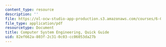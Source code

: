 ```yaml
---
content_type: resource
description: ''
file: https://ol-ocw-studio-app-production.s3.amazonaws.com/courses/6-033-computer-system-engineering-spring-2018/82ef662a803f2c310c03cc06053da27b_guide.pdf
file_type: application/pdf
resourcetype: Document
title: Computer System Engineering, Quick Guide
uid: 82ef662a-803f-2c31-0c03-cc06053da27b
---
```

